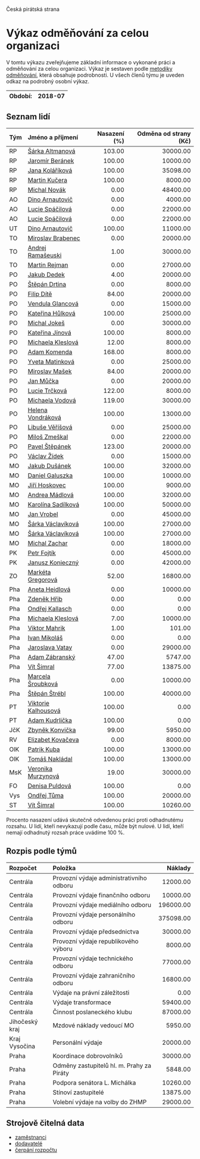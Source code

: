 Česká pirátská strana

Výkaz odměňování za celou organizaci
===========================

V tomtu výkazu zveřejňujeme základní informace o vykonané práci a odměňování
za celou organizaci. Výkaz je sestaven podle [metodiky odměňování][metodika],
která obsahuje podrobnosti. U všech členů týmu je uveden odkaz na podrobný osobní výkaz.

Období:                  | 2018-07
-----------------------  | --------------------


Seznam lidí
--------------

| Tým   | Jméno a příjmení                                                  |   Nasazení (%) |   Odměna od strany (Kč) |
|:------|:------------------------------------------------------------------|---------------:|------------------------:|
| RP    | [Šárka Altmanová](../../tymy/RP/2018/07/sarka-altmanova/)         |         103.00 |                30000.00 |
| RP    | [Jaromír Beránek](../../tymy/RP/2018/07/jaromir-beranek/)         |         100.00 |                10000.00 |
| RP    | [Jana Koláříková](../../tymy/RP/2018/07/jana-kolarikova/)         |         100.00 |                35098.00 |
| RP    | [Martin Kučera](../../tymy/RP/2018/07/martin-kucera/)             |         100.00 |                 8000.00 |
| RP    | [Michal Novák](../../tymy/RP/2018/07/michal-novak/)               |           0.00 |                48400.00 |
| AO    | [Dino Arnautovič](../../tymy/AO/2018/07/dino-arnautovic/)         |           0.00 |                 4000.00 |
| AO    | [Lucie Spáčilová](../../tymy/AO/2018/07/lucie-spacilova/)         |           0.00 |                22000.00 |
| AO    | [Lucie Spáčilová](../../tymy/AO/2018/07/lucie-spacilova/)         |           0.00 |                22000.00 |
| UT    | [Dino Arnautovič](../../tymy/UT/2018/07/dino-arnautovic/)         |         100.00 |                11000.00 |
| TO    | [Miroslav Brabenec](../../tymy/TO/2018/07/miroslav-brabenec/)     |           0.00 |                20000.00 |
| TO    | [Andrej Ramašeuski](../../tymy/TO/2018/07/andrej-ramaseuski/)     |           1.00 |                30000.00 |
| TO    | [Martin Rejman](../../tymy/TO/2018/07/martin-rejman/)             |           0.00 |                27000.00 |
| PO    | [Jakub Dedek](../../tymy/PO/2018/07/jakub-dedek/)                 |           4.00 |                20000.00 |
| PO    | [Štěpán Drtina](../../tymy/PO/2018/07/stepan-drtina/)             |           0.00 |                 8000.00 |
| PO    | [Filip Dítě](../../tymy/PO/2018/07/filip-dite/)                   |          84.00 |                20000.00 |
| PO    | [Vendula Glancová](../../tymy/PO/2018/07/vendula-glancova/)       |           0.00 |                15000.00 |
| PO    | [Kateřina Hůlková](../../tymy/PO/2018/07/katerina-hulkova/)       |         100.00 |                25000.00 |
| PO    | [Michal Jokeš](../../tymy/PO/2018/07/michal-jokes/)               |           0.00 |                30000.00 |
| PO    | [Kateřina Jínová](../../tymy/PO/2018/07/katerina-jinova/)         |         100.00 |                 8000.00 |
| PO    | [Michaela Kleslová](../../tymy/PO/2018/07/michaela-kleslova/)     |          12.00 |                 8000.00 |
| PO    | [Adam Komenda](../../tymy/PO/2018/07/adam-komenda/)               |         168.00 |                 8000.00 |
| PO    | [Yveta Matinková](../../tymy/PO/2018/07/yveta-matinkova/)         |           0.00 |                25000.00 |
| PO    | [Miroslav Mašek](../../tymy/PO/2018/07/miroslav-masek/)           |          84.00 |                20000.00 |
| PO    | [Jan Můčka](../../tymy/PO/2018/07/jan-mucka/)                     |           0.00 |                20000.00 |
| PO    | [Lucie Trčková](../../tymy/PO/2018/07/lucie-trckova/)             |         122.00 |                 8000.00 |
| PO    | [Michaela Vodová](../../tymy/PO/2018/07/michaela-vodova/)         |         119.00 |                30000.00 |
| PO    | [Helena Vondráková](../../tymy/PO/2018/07/helena-vondrakova/)     |         100.00 |                13000.00 |
| PO    | [Libuše Věříšová](../../tymy/PO/2018/07/libuse-verisova/)         |           0.00 |                25000.00 |
| PO    | [Miloš Zmeškal](../../tymy/PO/2018/07/milos-zmeskal/)             |           0.00 |                22000.00 |
| PO    | [Pavel Štěpánek](../../tymy/PO/2018/07/pavel-stepanek/)           |         123.00 |                20000.00 |
| PO    | [Václav Žídek](../../tymy/PO/2018/07/vaclav-zidek/)               |           0.00 |                15000.00 |
| MO    | [Jakub Dušánek](../../tymy/MO/2018/07/jakub-dusanek/)             |         100.00 |                32000.00 |
| MO    | [Daniel Galuszka](../../tymy/MO/2018/07/daniel-galuszka/)         |         100.00 |                10000.00 |
| MO    | [Jiří Hoskovec](../../tymy/MO/2018/07/jiri-hoskovec/)             |         100.00 |                 9000.00 |
| MO    | [Andrea Mádlová](../../tymy/MO/2018/07/andrea-madlova/)           |         100.00 |                32000.00 |
| MO    | [Karolína Sadílková](../../tymy/MO/2018/07/karolina-sadilkova/)   |         100.00 |                50000.00 |
| MO    | [Jan Vrobel](../../tymy/MO/2018/07/jan-vrobel/)                   |           0.00 |                45000.00 |
| MO    | [Šárka Václavíková](../../tymy/MO/2018/07/sarka-vaclavikova/)     |         100.00 |                27000.00 |
| MO    | [Šárka Václavíková](../../tymy/MO/2018/07/sarka-vaclavikova/)     |         100.00 |                27000.00 |
| MO    | [Michal Zachar](../../tymy/MO/2018/07/michal-zachar/)             |           0.00 |                18000.00 |
| PK    | [Petr Fojtík](../../tymy/PK/2018/07/petr-fojtik/)                 |           0.00 |                45000.00 |
| PK    | [Janusz Konieczný](../../tymy/PK/2018/07/janusz-konieczny/)       |           0.00 |                42000.00 |
| ZO    | [Markéta Gregorová](../../tymy/ZO/2018/07/marketa-gregorova/)     |          52.00 |                16800.00 |
| Pha   | [Aneta Heidlová](../../tymy/Pha/2018/07/aneta-heidlova/)          |           0.00 |                10000.00 |
| Pha   | [Zdeněk Hřib](../../tymy/Pha/2018/07/zdenek-hrib/)                |           0.00 |                    0.00 |
| Pha   | [Ondřej Kallasch](../../tymy/Pha/2018/07/ondrej-kallasch/)        |           0.00 |                    0.00 |
| Pha   | [Michaela Kleslová](../../tymy/Pha/2018/07/michaela-kleslova/)    |           7.00 |                10000.00 |
| Pha   | [Viktor Mahrik](../../tymy/Pha/2018/07/viktor-mahrik/)            |           1.00 |                  101.00 |
| Pha   | [Ivan Mikoláš](../../tymy/Pha/2018/07/ivan-mikolas/)              |           0.00 |                    0.00 |
| Pha   | [Jaroslava Vatay](../../tymy/Pha/2018/07/jaroslava-vatay/)        |           0.00 |                29000.00 |
| Pha   | [Adam Zábranský](../../tymy/Pha/2018/07/adam-zabransky/)          |          47.00 |                 5747.00 |
| Pha   | [Vít Šimral](../../tymy/Pha/2018/07/vit-simral/)                  |          77.00 |                13875.00 |
| Pha   | [Marcela Šroubková](../../tymy/Pha/2018/07/marcela-sroubkova/)    |           0.00 |                10000.00 |
| Pha   | [Štěpán Štrébl](../../tymy/Pha/2018/07/stepan-strebl/)            |         100.00 |                40000.00 |
| PT    | [Viktorie Kalhousová](../../tymy/PT/2018/07/viktorie-kalhousova/) |         100.00 |                    0.00 |
| PT    | [Adam Kudrlička](../../tymy/PT/2018/07/adam-kudrlicka/)           |         100.00 |                    0.00 |
| JčK   | [Zbyněk Konvička](../../tymy/JčK/2018/07/zbynek-konvicka/)        |          99.00 |                 5950.00 |
| RV    | [Elizabet Kovačeva](../../tymy/RV/2018/07/elizabet-kovaceva/)     |           0.00 |                 8000.00 |
| OlK   | [Patrik Kuba](../../tymy/OlK/2018/07/patrik-kuba/)                |         100.00 |                13000.00 |
| OlK   | [Tomáš Nakládal](../../tymy/OlK/2018/07/tomas-nakladal/)          |         100.00 |                13000.00 |
| MsK   | [Veronika Murzynová](../../tymy/MsK/2018/07/veronika-murzynova/)  |          19.00 |                30000.00 |
| FO    | [Denisa Puldová](../../tymy/FO/2018/07/denisa-puldova/)           |         100.00 |                    0.00 |
| Vys   | [Ondřej Tůma](../../tymy/Vys/2018/07/ondrej-tuma/)                |         100.00 |                20000.00 |
| ST    | [Vít Šimral](../../tymy/ST/2018/07/vit-simral/)                   |         100.00 |                10260.00 |

Procento nasazení udává skutečně odvedenou práci proti odhadnutému rozsahu. 
U lidí, kteří nevykazují podle času, může být nulové. U lidí, kteří nemají odhadnutý rozsah
práce uvádíme 100 %.

Rozpis podle týmů
-----------------

| Rozpočet       | Položka                                   |   Náklady |
|:---------------|:------------------------------------------|----------:|
| Centrála       | Provozní výdaje administrativního odboru  |  12000.00 |
| Centrála       | Provozní výdaje finančního odboru         |  10000.00 |
| Centrála       | Provozní výdaje mediálního odboru         | 196000.00 |
| Centrála       | Provozní výdaje personálního odboru       | 375098.00 |
| Centrála       | Provozní výdaje předsednictva             |  30000.00 |
| Centrála       | Provozní výdaje republikového výboru      |   8000.00 |
| Centrála       | Provozní výdaje technického odboru        |  77000.00 |
| Centrála       | Provozní výdaje zahraničního odboru       |  16800.00 |
| Centrála       | Výdaje na právní záležitosti              |      0.00 |
| Centrála       | Výdaje transformace                       |  59400.00 |
| Centrála       | Činnost poslaneckého klubu                |  87000.00 |
| Jihočeský kraj | Mzdové náklady vedoucí MO                 |   5950.00 |
| Kraj Vysočina  | Personální výdaje                         |  20000.00 |
| Praha          | Koordinace dobrovolníků                   |  30000.00 |
| Praha          | Odměny zastupitelů hl. m. Prahy za Piráty |   5848.00 |
| Praha          | Podpora senátora L. Michálka              |  10260.00 |
| Praha          | Stínoví zastupitelé                       |  13875.00 |
| Praha          | Volební výdaje na volby do ZHMP           |  29000.00 |

Strojově čitelná data
-------------------

* [zaměstnanci](zamestnanci.tsv)
* [dodavatelé](dodavatele.tsv)
* [čerpání rozpočtu](cerpani_rozpoctu.tsv)

[metodika]: https://redmine.pirati.cz/projects/po/wiki/Odmenovani
